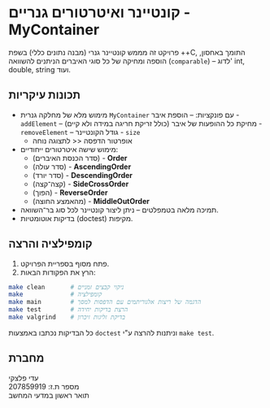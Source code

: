# קונטיינר ואיטרטורים גנריים - MyContainer 

פרויקט זה מממש קונטיינר גנרי (מבנה נתונים כללי) בשפת ++C,
התומך באחסון, הוספה ומחיקה של כל סוגי האיברים הניתנים להשוואה (`comparable`) –
לדוג' int, double, string ועוד.

## תכונות עיקריות
- מימוש מלא של מחלקה גנרית `MyContainer` עם פונקציות:
    – הוספת איבר  - `addElement`
    – מחיקת כל ההופעות של איבר (כולל זריקת חריגה במידה ולא קיים) - `removeElement` 
    – גודל הקונטיינר  - `size` 
    - אופרטור הדפסה << לתצוגה נוחה
- מימוש שישה איטרטורים ייחודיים:
    - (סדר הכנסת האיברים) - **Order**
    - (סדר עולה) - **AscendingOrder**
    - (סדר יורד) - **DescendingOrder**
    - (קצה־קצה) - **SideCrossOrder**
    - (הפוך) - **ReverseOrder**
    - (מהאמצע החוצה) - **MiddleOutOrder**
- תמיכה מלאה בטמפלטים – ניתן ליצור קונטיינר לכל סוג בר־השוואה.
- בדיקות אוטומטיות (doctest) מקיפות.

## קומפילציה והרצה

1. פתח מסוף בספריית הפרויקט.
2. הרץ את הפקודות הבאות:

```bash
make clean       # ניקוי קבצים זמניים
make             # קומפילציה
make main        # הדגמה של ריצות אלגוריתמים עם הדפסות למסך
make test        # הרצת בדיקות יחידה
make valgrind    # בדיקת זליגות זיכרון
```
כל הבדיקות נכתבו באמצעות `doctest` וניתנות להרצה ע"י `make test`.

##  מחברת

עדי פלצקי  
מספר ת.ז: 207859919  
תואר ראשון במדעי המחשב
